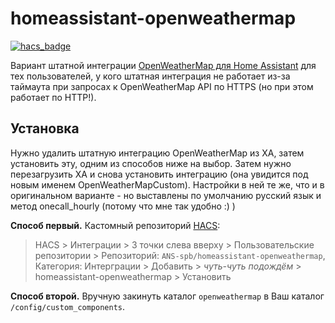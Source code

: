 # homeassistant-openweathermap

[![hacs_badge](https://img.shields.io/badge/HACS-Custom-orange.svg)](https://github.com/custom-components/hacs)

Вариант штатной интеграции [OpenWeatherMap для Home Assistant](https://www.home-assistant.io/integrations/openweathermap/) для тех пользователей, у кого штатная интеграция не работает из-за таймаута при запросах к OpenWeatherMap API по HTTPS (но при этом работает по HTTP!).

## Установка

Нужно удалить штатную интеграцию OpenWeatherMap из ХА, затем установить эту, одним из способов ниже на выбор. 
Затем нужно перезагрузить ХА и снова установить интеграцию (она увидится под новым именем OpenWeatherMapCustom). Настройки в ней те же, что и в оригинальном варианте - но выставлены по умолчанию русский язык и метод onecall_hourly (потому что мне так удобно :) )

**Способ первый.** Кастомный репозиторий [HACS](https://hacs.xyz/):

> HACS > Интеграции > 3 точки слева вверху > Пользовательские репозитории > Репозиторий: `ANS-spb/homeassistant-openweathermap`, Категория: Интерграции > Добавить > *чуть-чуть подождём* > homeassistant-openweathermap > Установить

**Способ второй.** Вручную закинуть каталог `openweathermap` в Ваш каталог `/config/custom_components`.
